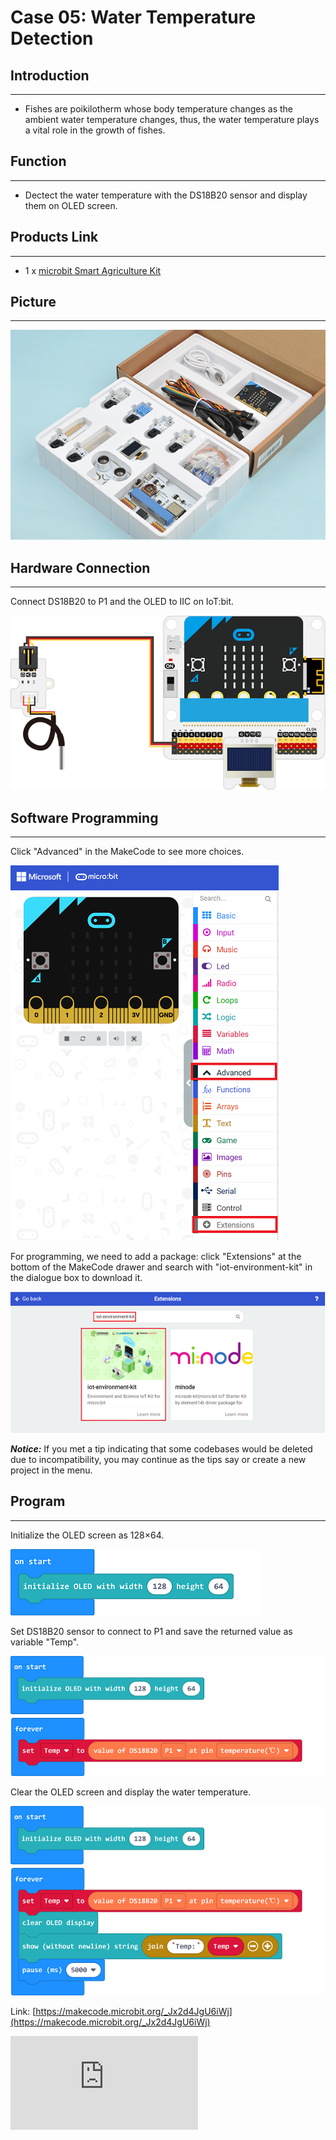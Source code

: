 # Case 05: Water Temperature Detection


##  Introduction
---

- Fishes are poikilotherm whose body temperature changes as the ambient water temperature changes, thus, the water temperature plays a vital role in the growth of fishes.

##  Function
---
- Dectect the water temperature with the DS18B20 sensor and display them on OLED screen.

## Products Link
---
- 1 x [microbit Smart Agriculture Kit](https://shop.elecfreaks.com/products/elecfreaks-micro-bit-smart-agriculture-kit-without-micro-bit-board?_pos=2&_sid=2c86b7764&_ss=r)

## Picture
---
![](./images/microbit-Smart-Agriculture-Kit-case-01-02.png)

## Hardware Connection
---

Connect DS18B20 to P1 and the OLED to IIC on IoT:bit.

![](./images/microbit-Smart-Agriculture-Kit-case-05-03.png)

## Software Programming

---

Click "Advanced" in the MakeCode to see more choices.

![](./images/microbit-Smart-Agriculture-Kit-case-01-04.png)

For programming, we need to add a package: click "Extensions" at the bottom of the MakeCode drawer and search with "iot-environment-kit" in the dialogue box to download it.

![](./images/microbit-Smart-Agriculture-Kit-case-01-05.png)

***Notice:*** If you met a tip indicating that some codebases would be deleted due to incompatibility, you may continue as the tips say or create a new project in the menu.

## Program

---

Initialize the OLED screen as 128×64.

![](./images/microbit-Smart-Agriculture-Kit-case-05-07.png)

Set  DS18B20 sensor to connect to P1 and save the returned value as variable "Temp".

![](./images/microbit-Smart-Agriculture-Kit-case-05-08.png)

Clear the OLED screen and display the water temperature.

![](./images/microbit-Smart-Agriculture-Kit-case-05-09.png)

Link: [https://makecode.microbit.org/_Jx2d4JgU6iWj](https://makecode.microbit.org/_Jx2d4JgU6iWj)

<div
    style={{
        position: 'relative',
        paddingBottom: '60%',
        overflow: 'hidden',
    }}
>
    <iframe
        src="https://makecode.microbit.org/_Jx2d4JgU6iWj"
        frameborder="0"
        sandbox="allow-popups allow-forms allow-scripts allow-same-origin"
        style={{
            position: 'absolute',
            width: '100%',
            height: '100%',
        }}
    />
</div>


## Result
---
- The OLED displays the water temperature and refreshes every 5 seconds.
